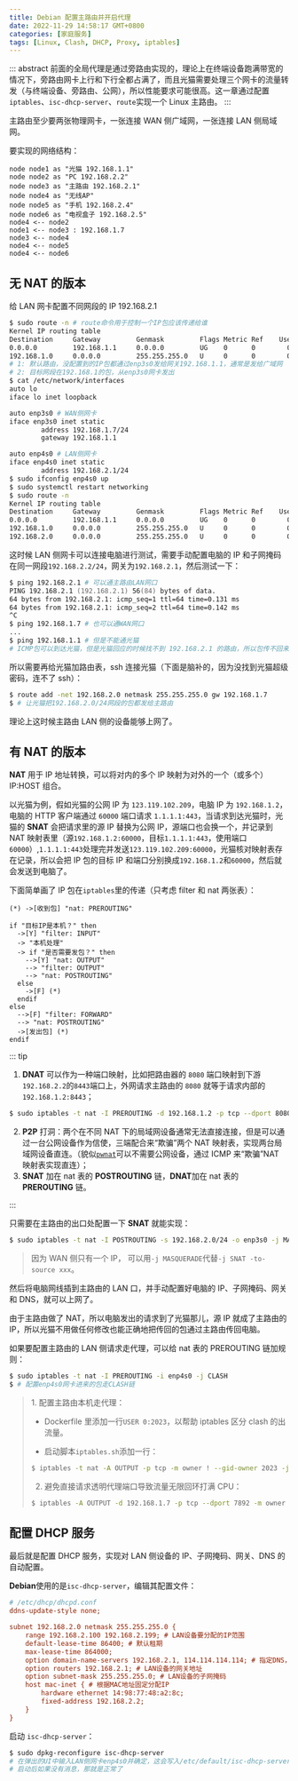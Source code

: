 ```yaml
---
title: Debian 配置主路由并开启代理
date: 2022-11-29 14:58:17 GMT+0800
categories: [家庭服务]
tags: [Linux, Clash, DHCP, Proxy, iptables]
---
```


::: abstract
前面的全局代理是通过旁路由实现的，理论上在终端设备跑满带宽的情况下，旁路由网卡上行和下行全都占满了，而且光猫需要处理三个网卡的流量转发（与终端设备、旁路由、公网），所以性能要求可能很高。这一章通过配置`iptables`、`isc-dhcp-server`、`route`实现一个 Linux 主路由。
:::

<!-- more -->

主路由至少要两张物理网卡，一张连接 WAN 侧广域网，一张连接 LAN 侧局域网。

要实现的网络结构：

```plantuml
node node1 as "光猫 192.168.1.1"
node node2 as "PC 192.168.2.2"
node node3 as "主路由 192.168.2.1"
node node4 as "无线AP"
node node5 as "手机 192.168.2.4"
node node6 as "电视盒子 192.168.2.5"
node4 <-- node2
node1 <-- node3 : 192.168.1.7
node3 <-- node4
node4 <-- node5
node4 <-- node6
```

## 无 NAT 的版本

给 LAN 网卡配置不同网段的 IP 192.168.2.1

```zsh
$ sudo route -n # route命令用于控制一个IP包应该传递给谁
Kernel IP routing table
Destination     Gateway         Genmask         Flags Metric Ref    Use Iface
0.0.0.0         192.168.1.1     0.0.0.0         UG    0      0        0 enp3s0 # 1
192.168.1.0     0.0.0.0         255.255.255.0   U     0      0        0 enp3s0 # 2
# 1: 默认路由，没配置到的IP包都通过enp3s0发给网关192.168.1.1，通常是发给广域网
# 2: 目标网段在192.168.1的包，从enp3s0网卡发出
$ cat /etc/network/interfaces
auto lo
iface lo inet loopback

auto enp3s0 # WAN侧网卡
iface enp3s0 inet static
        address 192.168.1.7/24
        gateway 192.168.1.1

auto enp4s0 # LAN侧网卡
iface enp4s0 inet static
        address 192.168.2.1/24
$ sudo ifconfig enp4s0 up
$ sudo systemctl restart networking
$ sudo route -n
Kernel IP routing table
Destination     Gateway         Genmask         Flags Metric Ref    Use Iface
0.0.0.0         192.168.1.1     0.0.0.0         UG    0      0        0 enp3s0
192.168.1.0     0.0.0.0         255.255.255.0   U     0      0        0 enp3s0
192.168.2.0     0.0.0.0         255.255.255.0   U     0      0        0 enp4s0
```

这时候 LAN 侧网卡可以连接电脑进行测试，需要手动配置电脑的 IP 和子网掩码在同一网段`192.168.2.2/24`，网关为`192.168.2.1`，然后测试一下：

```zsh
$ ping 192.168.2.1 # 可以通主路由LAN网口
PING 192.168.2.1 (192.168.2.1) 56(84) bytes of data.
64 bytes from 192.168.2.1: icmp_seq=1 ttl=64 time=0.131 ms
64 bytes from 192.168.2.1: icmp_seq=2 ttl=64 time=0.142 ms
^C
$ ping 192.168.1.7 # 也可以通WAN网口
...
$ ping 192.168.1.1 # 但是不能通光猫
# ICMP包可以到达光猫，但是光猫回应的时候找不到 192.168.2.1 的路由，所以包传不回来
```

所以需要再给光猫加路由表，ssh 连接光猫（下面是脑补的，因为没找到光猫超级密码，连不了 ssh）：

```zsh
$ route add -net 192.168.2.0 netmask 255.255.255.0 gw 192.168.1.7
$ # 让光猫把192.168.2.0/24网段的包都发给主路由
```

理论上这时候主路由 LAN 侧的设备能够上网了。

## 有 NAT 的版本

**NAT** 用于 IP 地址转换，可以将对内的多个 IP 映射为对外的一个（或多个）IP:HOST 组合。

以光猫为例，假如光猫的公网 IP 为 `123.119.102.209`，电脑 IP 为 `192.168.1.2`，电脑的 HTTP 客户端通过 `60000` 端口请求 `1.1.1.1:443`，当请求到达光猫时，光猫的 **SNAT** 会把请求里的源 IP 替换为公网 IP，源端口也会换一个，并记录到 NAT 映射表里（源`192.168.1.2:60000`，目标`1.1.1.1:443`，使用端口`60000`）,`1.1.1.1:443`处理完并发送`123.119.102.209:60000`，光猫核对映射表存在记录，所以会把 IP 包的目标 IP 和端口分别换成`192.168.1.2`和`60000`，然后就会发送到电脑了。

下面简单画了 IP 包在`iptables`里的传递（只考虑 filter 和 nat 两张表）：

```plantuml
(*) ->[收到包] "nat: PREROUTING"

if "目标IP是本机？" then
  ->[Y] "filter: INPUT"
  -> "本机处理"
  -> if "是否需要发包？" then
    -->[Y] "nat: OUTPUT"
    --> "filter: OUTPUT"
    --> "nat: POSTROUTING"
  else
    ->[F] (*)
  endif
else
  -->[F] "filter: FORWARD"
  --> "nat: POSTROUTING"
  ->[发出包] (*)
endif
```

::: tip

1. **DNAT** 可以作为一种端口映射，比如把路由器的 `8080` 端口映射到下游`192.168.2.2`的`8443`端口上，外网请求主路由的 `8080` 就等于请求内部的`192.168.1.2:8443`；

```zsh
$ sudo iptables -t nat -I PREROUTING -d 192.168.1.2 -p tcp --dport 8080 -j DNAT --to-destination 192.168.2.2:8443
```

2. **P2P** 打洞：两个在不同 NAT 下的局域网设备通常无法直接连接，但是可以通过一台公网设备作为信使，三端配合来“欺骗”两个 NAT 映射表，实现两台局域网设备直连。（貌似[`pwnat`](https://github.com/samyk/pwnat)可以不需要公网设备，通过 ICMP 来“欺骗”NAT 映射表实现直连）；
3. **SNAT** 加在 nat 表的 **POSTROUTING** 链，**DNAT**加在 nat 表的 **PREROUTING** 链。

:::

只需要在主路由的出口处配置一下 **SNAT** 就能实现：

```zsh
$ sudo iptables -t nat -I POSTROUTING -s 192.168.2.0/24 -o enp3s0 -j MASQUERADE
```

> 因为 WAN 侧只有一个 IP， 可以用`-j MASQUERADE`代替`-j SNAT -to-source xxx`。

然后将电脑网线插到主路由的 LAN 口，并手动配置好电脑的 IP、子网掩码、网关和 DNS，就可以上网了。

由于主路由做了 NAT，所以电脑发出的请求到了光猫那儿，源 IP 就成了主路由的 IP，所以光猫不用做任何修改也能正确地把传回的包通过主路由传回电脑。

如果要配置主路由的 LAN 侧请求走代理，可以给 nat 表的 PREROUTING 链加规则：

```zsh
$ sudo iptables -t nat -I PREROUTING -i enp4s0 -j CLASH
$ # 配置enp4s0网卡进来的包走CLASH链
```

> <Badge text="2023.02.21+" />
> 1. 配置主路由本机走代理：
>
> - Dockerfile 里添加一行`USER 0:2023`，以帮助 iptables 区分 clash 的出流量。
>
> - 启动脚本`iptables.sh`添加一行：
>
> ```zsh
> $ iptables -t nat -A OUTPUT -p tcp -m owner ! --gid-owner 2023 -j CLASH # 除了clash的出流量，都转发到CLASH链
> ```
>
> 2. 避免直接请求透明代理端口导致流量无限回环打满 CPU：
>
> ```zsh
> $ iptables -A OUTPUT -d 192.168.1.7 -p tcp --dport 7892 -m owner --gid-owner 2023 -j REJECT
> ```

## 配置 DHCP 服务

最后就是配置 DHCP 服务，实现对 LAN 侧设备的 IP、子网掩码、网关、DNS 的自动配置。

**Debian**使用的是`isc-dhcp-server`，编辑其配置文件：

```ini
# /etc/dhcp/dhcpd.conf
ddns-update-style none;

subnet 192.168.2.0 netmask 255.255.255.0 {
    range 192.168.2.100 192.168.2.199; # LAN设备要分配的IP范围
    default-lease-time 86400; # 默认租期
    max-lease-time 864000;
    option domain-name-servers 192.168.2.1, 114.114.114.114; # 指定DNS，LAN设备没配置的话就走这个
    option routers 192.168.2.1; # LAN设备的网关地址
    option subnet-mask 255.255.255.0; # LAN设备的子网掩码
    host mac-inet { # 根据MAC地址固定分配IP
        hardware ethernet 14:98:77:48:a2:8c;
        fixed-address 192.168.2.2;
    }
}
```

启动 `isc-dhcp-server`：

```zsh
$ sudo dpkg-reconfigure isc-dhcp-server
# 在弹出的UI中输入LAN侧网卡enp4s0并确定，这会写入/etc/default/isc-dhcp-server
# 启动后如果没有消息，那就是正常了
```
